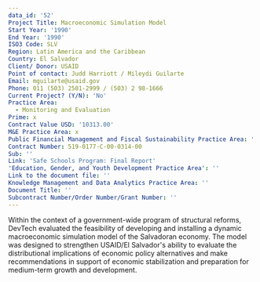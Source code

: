 ```yaml
---
data_id: '52'
Project Title: Macroeconomic Simulation Model
Start Year: '1990'
End Year: '1990'
ISO3 Code: SLV
Region: Latin America and the Caribbean
Country: El Salvador
Client/ Donor: USAID
Point of contact: Judd Harriott / Mileydi Guilarte
Email: mguilarte@usaid.gov
Phone: 011 (503) 2501-2999 / (503) 2 98-1666
Current Project? (Y/N): 'No'
Practice Area:
  - Monitoring and Evaluation
Prime: x
Contract Value USD: '10313.00'
M&E Practice Area: x
Public Financial Management and Fiscal Sustainability Practice Area: ''
Contract Number: 519-0177-C-00-0314-00
Sub: ''
Link: 'Safe Schools Program: Final Report'
'Education, Gender, and Youth Development Practice Area': ''
Link to the document file: ''
Knowledge Management and Data Analytics Practice Area: ''
Document Title: ''
Subcontract Number/Order Number/Grant Number: ''
---
```

Within the context of a government-wide program of structural reforms, DevTech evaluated the feasibility of developing and installing a dynamic macroeconomic simulation model of the Salvadoran economy. The model was designed to strengthen USAID/El Salvador's ability to evaluate the distributional implications of economic policy alternatives and make recommendations in support of economic stabilization and preparation for medium-term growth and development.